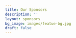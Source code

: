 ```yaml
---
title: Our Sponsors
description: ''
layout: sponsors
bg_image: images/featue-bg.jpg
draft: false
---
```


